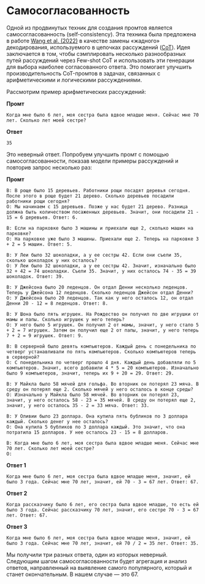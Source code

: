 # Самосогласованность

Одной из продвинутых техник для создания промтов является самосогласованность (self-consistency). Эта техника была предложена в работе [Wang et al. (2022)](https://arxiv.org/abs/2203.11171) в качестве замены «жадного» декодирования, используемого в цепочках рассуждений ([CoT](CoT.md)). Идея заключается в том, чтобы сэмплировать несколько разнообразных путей рассуждений через Few-shot CoT и использовать эти генерации для выбора наиболее согласованного ответа. Это помогает улучшить производительность CoT-промтов в задачах, связанных с арифметическими и логическими рассуждениями.

Рассмотрим пример арифметических рассуждений:

**Промт**
```
Когда мне было 6 лет, моя сестра была вдвое младше меня. Сейчас мне 70 лет. Сколько лет моей сестре?
```

**Ответ**

```
35
```

Это неверный ответ. Попробуем улучшить промт с помощью самосогласованности, показав модели примеры рассуждений и повторив запрос несколько раз:

**Промт**

```
В: В роще было 15 деревьев. Работники рощи посадят деревья сегодня. После этого в роще будет 21 дерево. Сколько деревьев посадили работники рощи сегодня?
О: Мы начинаем с 15 деревьев. Позже у нас будет 21 дерево. Разница должна быть количеством посаженных деревьев. Значит, они посадили 21 - 15 = 6 деревьев. Ответ: 6.

В: Если на парковке было 3 машины и приехали еще 2, сколько машин на парковке?
О: На парковке уже было 3 машины. Приехали еще 2. Теперь на парковке 3 + 2 = 5 машин. Ответ: 5.

В: У Леи было 32 шоколадки, а у ее сестры 42. Если они съели 35, сколько шоколадок у них осталось?
О: У Леи было 32 шоколадки, а у ее сестры 42. Значит, изначально было 32 + 42 = 74 шоколадки. Съели 35. Значит, у них осталось 74 - 35 = 39 шоколадок. Ответ: 39.

В: У Джейсона было 20 леденцов. Он отдал Денни несколько леденцов. Теперь у Джейсона 12 леденцов. Сколько леденцов Джейсон отдал Денни?
О: У Джейсона было 20 леденцов. Так как у него осталось 12, он отдал Денни 20 - 12 = 8 леденцов. Ответ: 8.

В: У Шона было пять игрушек. На Рождество он получил по две игрушки от мамы и папы. Сколько игрушек у него теперь?
О: У него было 5 игрушек. Он получил 2 от мамы, значит, у него стало 5 + 2 = 7 игрушек. Затем он получил еще 2 от папы, значит, у него теперь 7 + 2 = 9 игрушек. Ответ: 9.

В: В серверной было девять компьютеров. Каждый день с понедельника по четверг устанавливали по пять компьютеров. Сколько компьютеров теперь в серверной?
О: С понедельника по четверг прошло 4 дня. Каждый день добавляли по 5 компьютеров. Значит, всего добавили 4 * 5 = 20 компьютеров. Изначально было 9 компьютеров, значит, теперь их 9 + 20 = 29. Ответ: 29.

В: У Майкла было 58 мячей для гольфа. Во вторник он потерял 23 мяча. В среду он потерял еще 2. Сколько мячей у него осталось в конце среды?
О: Изначально у Майкла было 58 мячей. Во вторник он потерял 23, значит, у него осталось 58 - 23 = 35 мячей. В среду он потерял еще 2, значит, у него осталось 35 - 2 = 33 мяча. Ответ: 33.

В: У Оливии было 23 доллара. Она купила пять бубликов по 3 доллара каждый. Сколько денег у нее осталось?
О: Она купила 5 бубликов по 3 доллара каждый. Это значит, что она потратила 15 долларов. У нее осталось 23 - 15 = 8 долларов.

В: Когда мне было 6 лет, моя сестра была вдвое младше меня. Сейчас мне 70 лет. Сколько лет моей сестре?
О:
```

**Ответ 1**

```
Когда мне было 6 лет, моя сестра была вдвое младше меня, значит, ей было 3 года. Сейчас мне 70 лет, значит, ей 70 - 3 = 67 лет. Ответ: 67.
```

**Ответ 2**

```
Когда рассказчику было 6 лет, его сестра была вдвое младше, то есть ей было 3 года. Сейчас рассказчику 70 лет, значит, его сестре 70 - 3 = 67 лет. Ответ: 67.
```

**Ответ 3**

```
Когда мне было 6 лет, моя сестра была вдвое младше меня, значит, ей было 3 года. Сейчас мне 70 лет, значит, ей 70 / 2 = 35 лет. Ответ: 35.
```

Мы получили три разных ответа, один из которых неверный. Следующим шагом самосогласованности будет агрегация и анализ ответов, направленный на выявление самого популярного, который и станет окончательным. В нашем случае — это 67.